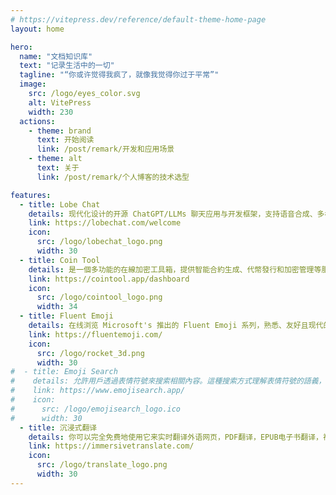 ```yaml
---
# https://vitepress.dev/reference/default-theme-home-page
layout: home

hero:
  name: "文档知识库"
  text: "记录生活中的一切"
  tagline: "“你或许觉得我疯了，就像我觉得你过于平常”"
  image:
    src: /logo/eyes_color.svg
    alt: VitePress
    width: 230
  actions:
    - theme: brand
      text: 开始阅读
      link: /post/remark/开发和应用场景
    - theme: alt
      text: 关于 
      link: /post/remark/个人博客的技术选型

features:
  - title: Lobe Chat
    details: 现代化设计的开源 ChatGPT/LLMs 聊天应用与开发框架，支持语音合成、多模态、可扩展的（function call）插件系统，一键免费拥有你自己的 ChatGPT 应用
    link: https://lobechat.com/welcome
    icon:
      src: /logo/lobechat_logo.png
      width: 30
  - title: Coin Tool
    details: 是一個多功能的在線加密工具箱，提供智能合約生成、代幣發行和加密管理等服務，旨在簡化和安全地處理加密貨幣操作。
    link: https://cointool.app/dashboard
    icon: 
      src: /logo/cointool_logo.png
      width: 34
  - title: Fluent Emoji
    details: 在线浏览 Microsoft's 推出的 Fluent Emoji 系列，熟悉、友好且现代的表情符号目录。
    link: https://fluentemoji.com/
    icon:
      src: /logo/rocket_3d.png
      width: 30
#  - title: Emoji Search
#    details: 允許用戶透過表情符號來搜索相關內容。這種搜索方式理解表情符號的語義，幫助快速且直觀地找到與特定表情相關的信息或資源。
#    link: https://www.emojisearch.app/
#    icon:
#      src: /logo/emojisearch_logo.ico
#      width: 30
  - title: 沉浸式翻译
    details: 你可以完全免费地使用它来实时翻译外语网页，PDF翻译，EPUB电子书翻译，视频双语字幕翻译等。还可以自由选择调用OpenAI (ChatGPT)、DeepL、Gemini等人工智能引擎来翻译上述内容。
    link: https://immersivetranslate.com/
    icon:
      src: /logo/translate_logo.png
      width: 30
---
```


